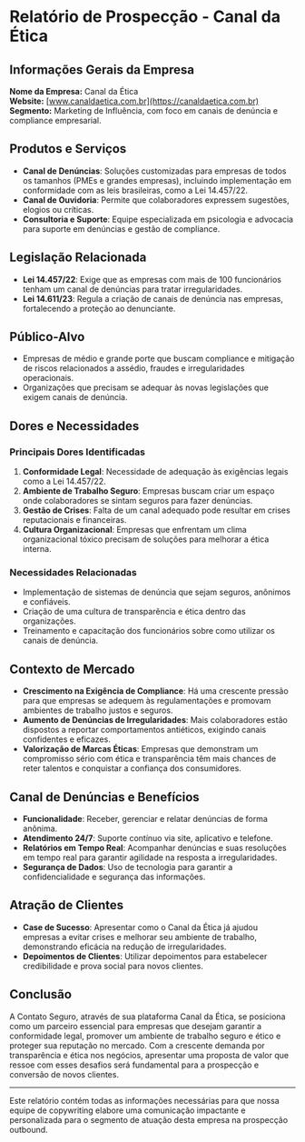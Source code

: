 # Relatório de Prospecção - Canal da Ética

## Informações Gerais da Empresa
**Nome da Empresa:** Canal da Ética  
**Website:** [www.canaldaetica.com.br](https://canaldaetica.com.br)  
**Segmento:** Marketing de Influência, com foco em canais de denúncia e compliance empresarial.

## Produtos e Serviços
- **Canal de Denúncias**: Soluções customizadas para empresas de todos os tamanhos (PMEs e grandes empresas), incluindo implementação em conformidade com as leis brasileiras, como a Lei 14.457/22.
- **Canal de Ouvidoria**: Permite que colaboradores expressem sugestões, elogios ou críticas.
- **Consultoria e Suporte**: Equipe especializada em psicologia e advocacia para suporte em denúncias e gestão de compliance.

## Legislação Relacionada
- **Lei 14.457/22**: Exige que as empresas com mais de 100 funcionários tenham um canal de denúncias para tratar irregularidades.
- **Lei 14.611/23**: Regula a criação de canais de denúncia nas empresas, fortalecendo a proteção ao denunciante.

## Público-Alvo
- Empresas de médio e grande porte que buscam compliance e mitigação de riscos relacionados a assédio, fraudes e irregularidades operacionais.
- Organizações que precisam se adequar às novas legislações que exigem canais de denúncia.

## Dores e Necessidades
### Principais Dores Identificadas
1. **Conformidade Legal**: Necessidade de adequação às exigências legais como a Lei 14.457/22.
2. **Ambiente de Trabalho Seguro**: Empresas buscam criar um espaço onde colaboradores se sintam seguros para fazer denúncias.
3. **Gestão de Crises**: Falta de um canal adequado pode resultar em crises reputacionais e financeiras.
4. **Cultura Organizacional**: Empresas que enfrentam um clima organizacional tóxico precisam de soluções para melhorar a ética interna.

### Necessidades Relacionadas
- Implementação de sistemas de denúncia que sejam seguros, anônimos e confiáveis.
- Criação de uma cultura de transparência e ética dentro das organizações.
- Treinamento e capacitação dos funcionários sobre como utilizar os canais de denúncia.

## Contexto de Mercado
- **Crescimento na Exigência de Compliance**: Há uma crescente pressão para que empresas se adequem às regulamentações e promovam ambientes de trabalho justos e seguros.
- **Aumento de Denúncias de Irregularidades**: Mais colaboradores estão dispostos a reportar comportamentos antiéticos, exigindo canais confidentes e eficazes.
- **Valorização de Marcas Éticas**: Empresas que demonstram um compromisso sério com ética e transparência têm mais chances de reter talentos e conquistar a confiança dos consumidores.

## Canal de Denúncias e Benefícios
- **Funcionalidade**: Receber, gerenciar e relatar denúncias de forma anônima.
- **Atendimento 24/7**: Suporte contínuo via site, aplicativo e telefone.
- **Relatórios em Tempo Real**: Acompanhar denúncias e suas resoluções em tempo real para garantir agilidade na resposta a irregularidades.
- **Segurança de Dados**: Uso de tecnologia para garantir a confidencialidade e segurança das informações.

## Atração de Clientes
- **Case de Sucesso**: Apresentar como o Canal da Ética já ajudou empresas a evitar crises e melhorar seu ambiente de trabalho, demonstrando eficácia na redução de irregularidades.
- **Depoimentos de Clientes**: Utilizar depoimentos para estabelecer credibilidade e prova social para novos clientes.

## Conclusão
A Contato Seguro, através de sua plataforma Canal da Ética, se posiciona como um parceiro essencial para empresas que desejam garantir a conformidade legal, promover um ambiente de trabalho seguro e ético e proteger sua reputação no mercado. Com a crescente demanda por transparência e ética nos negócios, apresentar uma proposta de valor que ressoe com esses desafios será fundamental para a prospecção e conversão de novos clientes.

---

Este relatório contém todas as informações necessárias para que nossa equipe de copywriting elabore uma comunicação impactante e personalizada para o segmento de atuação desta empresa na prospecção outbound.
